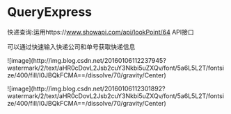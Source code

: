 # QueryExpress
快递查询:运用https://www.showapi.com/api/lookPoint/64 API接口
<p>可以通过快速输入快递公司和单号获取快递信息
<p>![image](http://img.blog.csdn.net/20160106112237945?watermark/2/text/aHR0cDovL2Jsb2cuY3Nkbi5uZXQv/font/5a6L5L2T/fontsize/400/fill/I0JBQkFCMA==/dissolve/70/gravity/Center)
<p>![image](http://img.blog.csdn.net/20160106112301892?watermark/2/text/aHR0cDovL2Jsb2cuY3Nkbi5uZXQv/font/5a6L5L2T/fontsize/400/fill/I0JBQkFCMA==/dissolve/70/gravity/Center)
